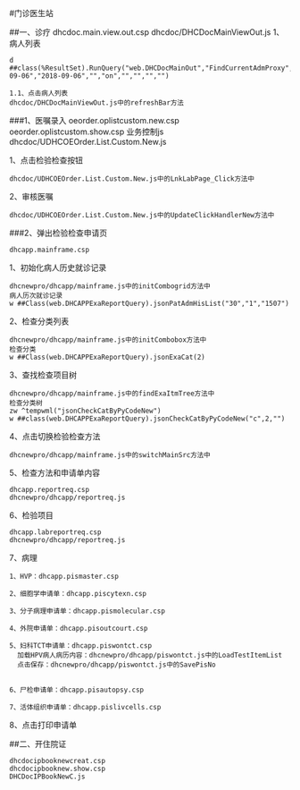 #门诊医生站

##一、诊疗
	dhcdoc.main.view.out.csp
	dhcdoc/DHCDocMainViewOut.js
1、病人列表

	d ##class(%ResultSet).RunQuery("web.DHCDocMainOut","FindCurrentAdmProxy","","","","","O","","2018-09-06","2018-09-06","","on","","","","")
	
	1.1、点击病人列表
	dhcdoc/DHCDocMainViewOut.js中的refreshBar方法
	
###1、医嘱录入
	oeorder.oplistcustom.new.csp
	oeorder.oplistcustom.show.csp
	业务控制js
	dhcdoc/UDHCOEOrder.List.Custom.New.js

1、点击检验检查按钮

	dhcdoc/UDHCOEOrder.List.Custom.New.js中的LnkLabPage_Click方法中

2、审核医嘱

	dhcdoc/UDHCOEOrder.List.Custom.New.js中的UpdateClickHandlerNew方法中

###2、弹出检验检查申请页

	dhcapp.mainframe.csp
1、初始化病人历史就诊记录
	
	
	dhcnewpro/dhcapp/mainframe.js中的initCombogrid方法中
	病人历次就诊记录
	w ##Class(web.DHCAPPExaReportQuery).jsonPatAdmHisList("30","1","1507")

2、检查分类列表

	dhcnewpro/dhcapp/mainframe.js中的initCombobox方法中
	检查分类
	w ##Class(web.DHCAPPExaReportQuery).jsonExaCat(2)

3、查找检查项目树

	dhcnewpro/dhcapp/mainframe.js中的findExaItmTree方法中
	检查分类树
	zw ^tempwml("jsonCheckCatByPyCodeNew")
	w ##class(web.DHCAPPExaReportQuery).jsonCheckCatByPyCodeNew("c",2,"")

4、点击切换检验检查方法

	dhcnewpro/dhcapp/mainframe.js中的switchMainSrc方法中

5、检查方法和申请单内容

	dhcapp.reportreq.csp
	dhcnewpro/dhcapp/reportreq.js

6、检验项目

	dhcapp.labreportreq.csp
	dhcnewpro/dhcapp/reportreq.js
7、病理
 	
	1、HVP：dhcapp.pismaster.csp

	2、细胞学申请单：dhcapp.piscytexn.csp 

	3、分子病理申请单：dhcapp.pismolecular.csp 

	4、外院申请单：dhcapp.pisoutcourt.csp 

	5、妇科TCT申请单：dhcapp.piswontct.csp 
	  加载HPV病人病历内容：dhcnewpro/dhcapp/piswontct.js中的LoadTestItemList
      点击保存：dhcnewpro/dhcapp/piswontct.js中的SavePisNo
      

	6、尸检申请单：dhcapp.pisautopsy.csp 

	7、活体组织申请单：dhcapp.pislivcells.csp 

8、点击打印申请单

	


##二、开住院证

	dhcdocipbooknewcreat.csp
	dhcdocipbooknew.show.csp
	DHCDocIPBookNewC.js




